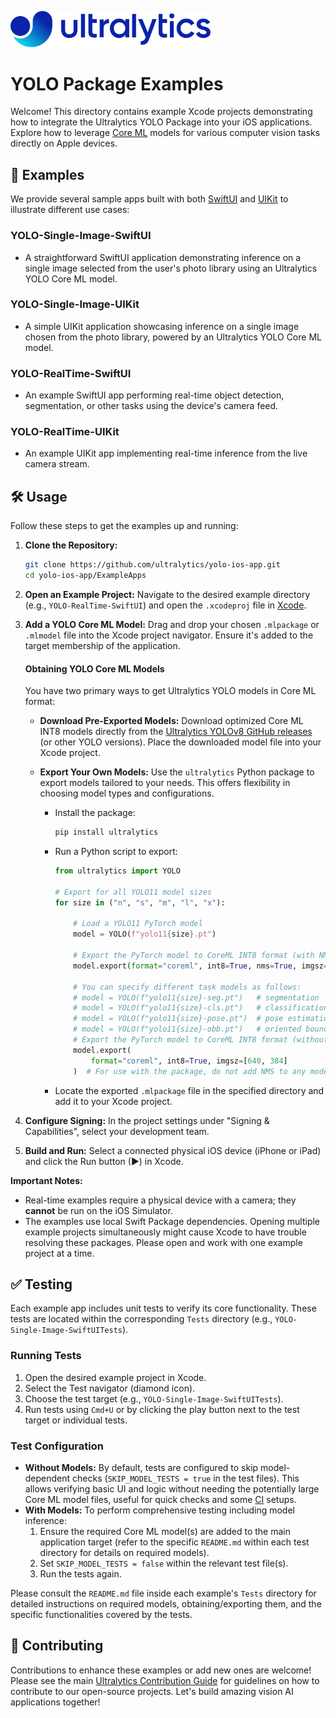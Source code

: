 <a href="https://www.ultralytics.com/"><img src="https://raw.githubusercontent.com/ultralytics/assets/main/logo/Ultralytics_Logotype_Original.svg" width="320" alt="Ultralytics logo"></a>

# YOLO Package Examples

Welcome! This directory contains example Xcode projects demonstrating how to integrate the Ultralytics YOLO Package into your iOS applications. Explore how to leverage [Core ML](https://developer.apple.com/documentation/coreml) models for various computer vision tasks directly on Apple devices.

## 🚀 Examples

We provide several sample apps built with both [SwiftUI](https://developer.apple.com/xcode/swiftui/) and [UIKit](https://developer.apple.com/documentation/uikit) to illustrate different use cases:

### YOLO-Single-Image-SwiftUI

- A straightforward SwiftUI application demonstrating inference on a single image selected from the user's photo library using an Ultralytics YOLO Core ML model.

### YOLO-Single-Image-UIKit

- A simple UIKit application showcasing inference on a single image chosen from the photo library, powered by an Ultralytics YOLO Core ML model.

### YOLO-RealTime-SwiftUI

- An example SwiftUI app performing real-time object detection, segmentation, or other tasks using the device's camera feed.

### YOLO-RealTime-UIKit

- An example UIKit app implementing real-time inference from the live camera stream.

## 🛠️ Usage

Follow these steps to get the examples up and running:

1.  **Clone the Repository:**

    ```bash
    git clone https://github.com/ultralytics/yolo-ios-app.git
    cd yolo-ios-app/ExampleApps
    ```

2.  **Open an Example Project:** Navigate to the desired example directory (e.g., `YOLO-RealTime-SwiftUI`) and open the `.xcodeproj` file in [Xcode](https://developer.apple.com/xcode/).

3.  **Add a YOLO Core ML Model:** Drag and drop your chosen `.mlpackage` or `.mlmodel` file into the Xcode project navigator. Ensure it's added to the target membership of the application.

    #### Obtaining YOLO Core ML Models

    You have two primary ways to get Ultralytics YOLO models in Core ML format:

    - **Download Pre-Exported Models:** Download optimized Core ML INT8 models directly from the [Ultralytics YOLOv8 GitHub releases](https://github.com/ultralytics/ultralytics/releases) (or other YOLO versions). Place the downloaded model file into your Xcode project.
    - **Export Your Own Models:** Use the `ultralytics` Python package to export models tailored to your needs. This offers flexibility in choosing model types and configurations.

      - Install the package:

        ```bash
        pip install ultralytics
        ```

      - Run a Python script to export:

         ```python
         from ultralytics import YOLO
         
         # Export for all YOLO11 model sizes
         for size in ("n", "s", "m", "l", "x"):
         
             # Load a YOLO11 PyTorch model
             model = YOLO(f"yolo11{size}.pt")
         
             # Export the PyTorch model to CoreML INT8 format (with NMS layers)
             model.export(format="coreml", int8=True, nms=True, imgsz=[640, 384])
         
             # You can specify different task models as follows:
             # model = YOLO(f"yolo11{size}-seg.pt")   # segmentation
             # model = YOLO(f"yolo11{size}-cls.pt")   # classification
             # model = YOLO(f"yolo11{size}-pose.pt")  # pose estimation
             # model = YOLO(f"yolo11{size}-obb.pt")   # oriented bounding box
             # Export the PyTorch model to CoreML INT8 format (without NMS layers)
             model.export(
                 format="coreml", int8=True, imgsz=[640, 384]
             )  # For use with the package, do not add NMS to any models other than detection.
         ```

      - Locate the exported `.mlpackage` file in the specified directory and add it to your Xcode project.

4.  **Configure Signing:** In the project settings under "Signing & Capabilities", select your development team.

5.  **Build and Run:** Select a connected physical iOS device (iPhone or iPad) and click the Run button (▶) in Xcode.

**Important Notes:**

- Real-time examples require a physical device with a camera; they **cannot** be run on the iOS Simulator.
- The examples use local Swift Package dependencies. Opening multiple example projects simultaneously might cause Xcode to have trouble resolving these packages. Please open and work with one example project at a time.

## ✅ Testing

Each example app includes unit tests to verify its core functionality. These tests are located within the corresponding `Tests` directory (e.g., `YOLO-Single-Image-SwiftUITests`).

### Running Tests

1.  Open the desired example project in Xcode.
2.  Select the Test navigator (diamond icon).
3.  Choose the test target (e.g., `YOLO-Single-Image-SwiftUITests`).
4.  Run tests using `Cmd+U` or by clicking the play button next to the test target or individual tests.

### Test Configuration

- **Without Models:** By default, tests are configured to skip model-dependent checks (`SKIP_MODEL_TESTS = true` in the test files). This allows verifying basic UI and logic without needing the potentially large Core ML model files, useful for quick checks and some [CI](https://www.ultralytics.com/glossary/continuous-integration-ci) setups.
- **With Models:** To perform comprehensive testing including model inference:
  1.  Ensure the required Core ML model(s) are added to the main application target (refer to the specific `README.md` within each test directory for details on required models).
  2.  Set `SKIP_MODEL_TESTS = false` within the relevant test file(s).
  3.  Run the tests again.

Please consult the `README.md` file inside each example's `Tests` directory for detailed instructions on required models, obtaining/exporting them, and the specific functionalities covered by the tests.

## 🤝 Contributing

Contributions to enhance these examples or add new ones are welcome! Please see the main [Ultralytics Contribution Guide](https://docs.ultralytics.com/help/contributing/) for guidelines on how to contribute to our open-source projects. Let's build amazing vision AI applications together!
